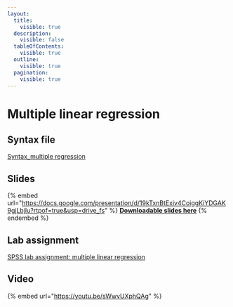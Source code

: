 ```yaml
---
layout:
  title:
    visible: true
  description:
    visible: false
  tableOfContents:
    visible: true
  outline:
    visible: true
  pagination:
    visible: true
---
```


# Multiple linear regression

## Syntax file

[Syntax\_multiple regression](https://drive.google.com/open?id=15wjr2OtsVPHfs-G2ZCik-TQi5pRAADZ2\&usp=drive\_fs)

## Slides

{% embed url="https://docs.google.com/presentation/d/19kTxnBtExiv4CoiggKiYDGAK9gjLbjIu?rtpof=true&usp=drive_fs" %}
[**Downloadable slides here**](https://docs.google.com/presentation/d/19kTxnBtExiv4CoiggKiYDGAK9gjLbjIu?rtpof=true\&usp=drive\_fs)
{% endembed %}

## Lab assignment

[SPSS lab assignment: multiple linear regression](https://docs.google.com/document/d/1wwHCXIr5SKSoEZh0f4CJ9V6Rxjv9lW2V45IWVsYDRBU/edit?usp=sharing)

## Video

{% embed url="https://youtu.be/sWwvUXphQAg" %}
